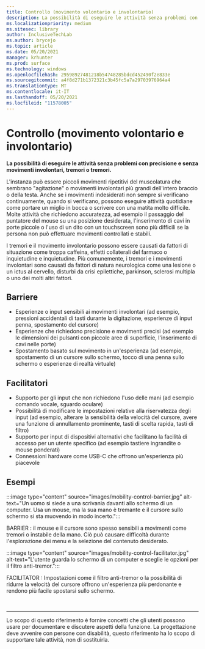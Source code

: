 ```yaml
---
title: Controllo (movimento volontario e involontario)
description: La possibilità di eseguire le attività senza problemi con precisione e senza movimenti involontari, scosse o scosse
ms.localizationpriority: medium
ms.sitesec: library
author: InclusiveTechLab
ms.author: brycejo
ms.topic: article
ms.date: 05/20/2021
manager: krhunter
ms.prod: surface
ms.technology: windows
ms.openlocfilehash: 29598927481218b54748285bdcd452490f2e833e
ms.sourcegitcommit: a4f8d271b1372321c3b45fc5a7a29703976964a4
ms.translationtype: MT
ms.contentlocale: it-IT
ms.lasthandoff: 05/20/2021
ms.locfileid: "11578005"
---
```

# <a name="control-voluntary-vs-involuntary-movement"></a>Controllo (movimento volontario e involontario)

**La possibilità di eseguire le attività senza problemi con precisione e senza movimenti involontari, tremori o tremori.**

L'instanza può essere piccoli movimenti ripetitivi del muscolatura che sembrano "agitazione" o movimenti involontari più grandi dell'intero braccio o della testa. Anche se i movimenti indesiderati non sempre si verificano continuamente, quando si verificano, possono eseguire attività quotidiane come portare un miglio in bocca o scrivere con una matita molto difficile. Molte attività che richiedono accuratezza, ad esempio il passaggio del puntatore del mouse su una posizione desiderata, l'inserimento di cavi in porte piccole o l'uso di un dito con un touchscreen sono più difficili se la persona non può effettuare movimenti controllati e stabili.

I tremori e il movimento involontario possono essere causati da fattori di situazione come troppa caffeina, effetti collaterali del farmaco o inquietudine e inquietudine. Più comunemente, i tremori e i movimenti involontari sono causati da fattori di natura neurologica come una lesione o un ictus al cervello, disturbi da crisi epilettiche, parkinson, sclerosi multipla o uno dei molti altri fattori.

## <a name="barriers"></a>Barriere
* Esperienze o input sensibili ai movimenti involontari (ad esempio, pressioni accidentali di tasti durante la digitazione, esperienze di input penna, spostamento del cursore)
* Esperienze che richiedono precisione e movimenti precisi (ad esempio le dimensioni dei pulsanti con piccole aree di superficie, l'inserimento di cavi nelle porte)
* Spostamento basato sul movimento in un'esperienza (ad esempio, spostamento di un cursore sullo schermo, tocco di una penna sullo schermo o esperienze di realtà virtuale)

## <a name="facilitators"></a>Facilitatori
* Supporto per gli input che non richiedono l'uso delle mani (ad esempio comando vocale, sguardo oculare)
* Possibilità di modificare le impostazioni relative alla riservatezza degli input (ad esempio, alterare la sensibilità della velocità del cursore, avere una funzione di annullamento prominente, tasti di scelta rapida, tasti di filtro)
* Supporto per input di dispositivi alternativi che facilitano la facilità di accesso per un utente specifico (ad esempio tastiere ingrandite o mouse ponderati)
* Connessioni hardware come USB-C che offrono un'esperienza più piacevole


## <a name="examples"></a>Esempi

:::image type="content" source="images/mobility-control-barrier.jpg" alt-text="Un uomo si siede a una scrivania davanti allo schermo di un computer. Usa un mouse, ma la sua mano è tremante e il cursore sullo schermo si sta muovendo in modo incerto.":::

BARRIER : il mouse e il cursore sono spesso sensibili a movimenti come tremori o instabile della mano. Ciò può causare difficoltà durante l'esplorazione dei menu e la selezione del contenuto desiderato.

:::image type="content" source="images/mobility-control-facilitator.jpg" alt-text="L'utente guarda lo schermo di un computer e sceglie le opzioni per il filtro anti-tremor.":::

FACILITATOR : Impostazioni come il filtro anti-tremor o la possibilità di ridurre la velocità del cursore offrono un'esperienza più perdonante e rendono più facile spostarsi sullo schermo.


&nbsp;

[comment]: # (Piè di pagina)
___
Lo scopo di questo riferimento è fornire concetti che gli utenti possono usare per documentare e discutere aspetti della funzione. La progettazione deve avvenire con persone con disabilità, questo riferimento ha lo scopo di supportare tale attività, non di sostituirla. 